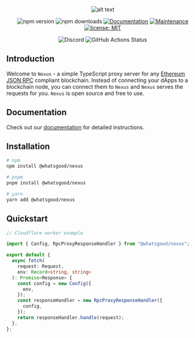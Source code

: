 <div align="center">

![alt text](https://mintlify.s3-us-west-1.amazonaws.com/whatsgooddog/images/nexus-hero-banner.svg)
<div>

  ![npm version](https://img.shields.io/npm/v/@whatsgood/nexus)
  ![npm downloads](https://img.shields.io/npm/dm/@whatsgood/nexus)
  <a href="http://nexus.whatsgood.dog/" target="_blank"><img alt="Documentation" src="https://img.shields.io/badge/documentation-yes-brightgreen.svg" /></a>
  <a href="https://github.com/whats-good/nexus/graphs/commit-activity" target="_blank"><img alt="Maintenance" src="https://img.shields.io/badge/maintained%3F-yes-green.svg" /></a>
  <a href="#" target="_blank"><img alt="license: MIT" src="https://img.shields.io/badge/license-MIT-yellow.svg" /></a>
</div>

<div>

  ![Discord](https://img.shields.io/discord/1003351311904948334?label=&logo=discord&logoColor=ffffff&color=7389D8&labelColor=6A7EC2)
  ![GitHub Actions Status](https://github.com/whats-good/nexus/actions/workflows/main-ci.yml/badge.svg)
  <!-- ![GitHub stars](https://img.shields.io/github/stars/whats-good/nexus?style=social&label=Star) -->

</div>

</div>

## Introduction

Welcome to `Nexus` - a simple TypeScript proxy server for any [Ethereum JSON RPC](https://ethereum.org/en/developers/docs/apis/json-rpc/) compliant blockchain. Instead of connecting your dApps to a blockchain node, you can connect them to `Nexus` and `Nexus` serves the requests for you. `Nexus` is open source and free to use.


## Documentation

Check out our [documentation](https://nexus.whatsgood.dog) for detailed instructions.

## Installation

```sh
# npm
npm install @whatsgood/nexus

# pnpm
pnpm install @whatsgood/nexus

# yarn
yarn add @whatsgood/nexus

```

## Quickstart

```ts
// Cloudflare worker example

import { Config, RpcProxyResponseHandler } from "@whatsgood/nexus";

export default {
  async fetch(
    request: Request,
    env: Record<string, string>
  ): Promise<Response> {
    const config = new Config({
      env,
    });
    const responseHandler = new RpcProxyResponseHandler({
      config,
    });
    return responseHandler.handle(request);
  },
};

```
